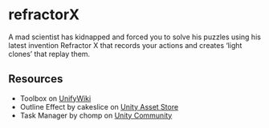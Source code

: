 # refractorX
A mad scientist has kidnapped and forced you to solve his puzzles using his latest invention Refractor X that records your actions and creates ‘light clones’ that replay them.

## Resources
* Toolbox on [UnifyWiki](http://wiki.unity3d.com/index.php/Toolbox)
* Outline Effect by cakeslice on [Unity Asset Store](https://www.assetstore.unity3d.com/en/#!/content/78608)
* Task Manager by chomp on [Unity Community](https://forum.unity3d.com/threads/a-more-flexible-coroutine-interface.94220)
